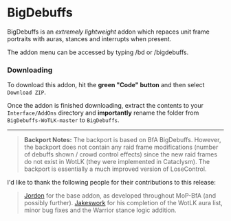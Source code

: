 # BigDebuffs

BigDebuffs is an _extremely lightweight_ addon which repaces unit frame portraits with auras, stances and interrupts when present.

The addon menu can be accessed by typing /bd or /bigdebuffs.

### Downloading

To download this addon, hit the **green "Code" button** and then select `Download ZIP`.

Once the addon is finished downloading, extract the contents to your `Interface/AddOns` directory and **importantly** rename the folder from `BigDebuffs-WoTLK-master` to `BigDebuffs`.

---

>**Backport Notes:**
> The backport is based on BfA BigDebuffs. However, the backport does not contain any raid frame 
> modifications (number of debuffs shown / crowd control effects) since the
> new raid frames do not exist in WotLK (they were implemented in Cataclysm).
> The backport is essentially a much improved version of LoseControl.

 I'd like to thank the following people for their contributions to this release:
> [Jordon][1] for the base addon, as developed throughout MoP-BfA (and possibly further).
> [Jakeswork][2] for his completion of the WotLK aura list, minor bug fixes and the Warrior stance logic addition.


[1]: https://github.com/jordonwow
[2]: https://github.com/jakeswork
